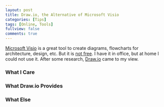 ```yaml
---
layout: post
title: Draw.io, the Alternative of Microsoft Visio
categories: [Tips]
tags: [Online, Tools]
fullview: false
comments: true
---
```


[Microsoft Visio](https://products.office.com/en-us/visio/flowchart-software) is a great tool to create diagrams, flowcharts for architecture, design, etc. But it is [not free](https://products.office.com/en-us/visio/microsoft-visio-plans-and-pricing-compare-visio-options). I have it in office, but at home I could not use it. After some research, [Draw.io](https://www.draw.io/) came to my view.

### What I Care

### What Draw.io Provides

### What Else
